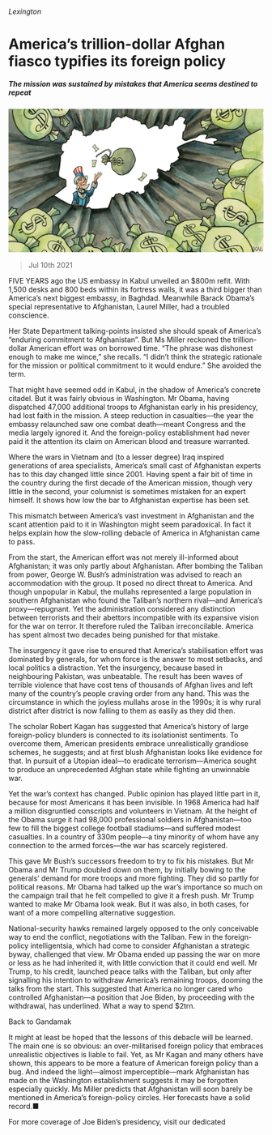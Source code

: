 ###### Lexington

# America’s trillion-dollar Afghan fiasco typifies its foreign policy 

##### The mission was sustained by mistakes that America seems destined to repeat 

![image](images/20210710_USD000_0.jpg) 

> Jul 10th 2021 

FIVE YEARS ago the US embassy in Kabul unveiled an $800m refit. With 1,500 desks and 800 beds within its fortress walls, it was a third bigger than America’s next biggest embassy, in Baghdad. Meanwhile Barack Obama’s special representative to Afghanistan, Laurel Miller, had a troubled conscience.

Her State Department talking-points insisted she should speak of America’s “enduring commitment to Afghanistan”. But Ms Miller reckoned the trillion-dollar American effort was on borrowed time. “The phrase was dishonest enough to make me wince,” she recalls. “I didn’t think the strategic rationale for the mission or political commitment to it would endure.” She avoided the term.


That might have seemed odd in Kabul, in the shadow of America’s concrete citadel. But it was fairly obvious in Washington. Mr Obama, having dispatched 47,000 additional troops to Afghanistan early in his presidency, had lost faith in the mission. A steep reduction in casualties—the year the embassy relaunched saw one combat death—meant Congress and the media largely ignored it. And the foreign-policy establishment had never paid it the attention its claim on American blood and treasure warranted.

Where the wars in Vietnam and (to a lesser degree) Iraq inspired generations of area specialists, America’s small cast of Afghanistan experts has to this day changed little since 2001. Having spent a fair bit of time in the country during the first decade of the American mission, though very little in the second, your columnist is sometimes mistaken for an expert himself. It shows how low the bar to Afghanistan expertise has been set.

This mismatch between America’s vast investment in Afghanistan and the scant attention paid to it in Washington might seem paradoxical. In fact it helps explain how the slow-rolling debacle of America in Afghanistan came to pass.

From the start, the American effort was not merely ill-informed about Afghanistan; it was only partly about Afghanistan. After bombing the Taliban from power, George W. Bush’s administration was advised to reach an accommodation with the group. It posed no direct threat to America. And though unpopular in Kabul, the mullahs represented a large population in southern Afghanistan who found the Taliban’s northern rival—and America’s proxy—repugnant. Yet the administration considered any distinction between terrorists and their abettors incompatible with its expansive vision for the war on terror. It therefore ruled the Taliban irreconcilable. America has spent almost two decades being punished for that mistake.

The insurgency it gave rise to ensured that America’s stabilisation effort was dominated by generals, for whom force is the answer to most setbacks, and local politics a distraction. Yet the insurgency, because based in neighbouring Pakistan, was unbeatable. The result has been waves of terrible violence that have cost tens of thousands of Afghan lives and left many of the country’s people craving order from any hand. This was the circumstance in which the joyless mullahs arose in the 1990s; it is why rural district after district is now falling to them as easily as they did then.

The scholar Robert Kagan has suggested that America’s history of large foreign-policy blunders is connected to its isolationist sentiments. To overcome them, American presidents embrace unrealistically grandiose schemes, he suggests; and at first blush Afghanistan looks like evidence for that. In pursuit of a Utopian ideal—to eradicate terrorism—America sought to produce an unprecedented Afghan state while fighting an unwinnable war.

Yet the war’s context has changed. Public opinion has played little part in it, because for most Americans it has been invisible. In 1968 America had half a million disgruntled conscripts and volunteers in Vietnam. At the height of the Obama surge it had 98,000 professional soldiers in Afghanistan—too few to fill the biggest college football stadiums—and suffered modest casualties. In a country of 330m people—a tiny minority of whom have any connection to the armed forces—the war has scarcely registered.

This gave Mr Bush’s successors freedom to try to fix his mistakes. But Mr Obama and Mr Trump doubled down on them, by initially bowing to the generals’ demand for more troops and more fighting. They did so partly for political reasons. Mr Obama had talked up the war’s importance so much on the campaign trail that he felt compelled to give it a fresh push. Mr Trump wanted to make Mr Obama look weak. But it was also, in both cases, for want of a more compelling alternative suggestion.

National-security hawks remained largely opposed to the only conceivable way to end the conflict, negotiations with the Taliban. Few in the foreign-policy intelligentsia, which had come to consider Afghanistan a strategic byway, challenged that view. Mr Obama ended up passing the war on more or less as he had inherited it, with little conviction that it could end well. Mr Trump, to his credit, launched peace talks with the Taliban, but only after signalling his intention to withdraw America’s remaining troops, dooming the talks from the start. This suggested that America no longer cared who controlled Afghanistan—a position that Joe Biden, by proceeding with the withdrawal, has underlined. What a way to spend $2trn.

Back to Gandamak

It might at least be hoped that the lessons of this debacle will be learned. The main one is so obvious: an over-militarised foreign policy that embraces unrealistic objectives is liable to fail. Yet, as Mr Kagan and many others have shown, this appears to be more a feature of American foreign policy than a bug. And indeed the light—almost imperceptible—mark Afghanistan has made on the Washington establishment suggests it may be forgotten especially quickly. Ms Miller predicts that Afghanistan will soon barely be mentioned in America’s foreign-policy circles. Her forecasts have a solid record.■

For more coverage of Joe Biden’s presidency, visit our dedicated 

